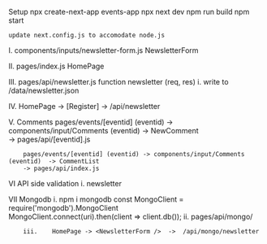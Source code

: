 Setup
    npx create-next-app events-app
    npx next dev
        npm run build
        npm start

    update next.config.js to accomodate node.js
    
I.      components/inputs/newsletter-form.js            NewsletterForm

II.     pages/index.js                                  HomePage

III.    pages/api/newsletter.js                         function newsletter (req, res) 
        i.      write to /data/newsletter.json

IV.     HomePage 
            <NewsletterForm /> -> [Register] -> /api/newsletter 

V.      Comments
        pages/events/[eventid] (eventid) ->  components/input/Comments (eventid) ->  NewComment   
        -> pages/api/[eventid].js
        
        pages/events/[eventid] (eventid) -> components/input/Comments (eventid)  -> CommentList
        -> pages/api/index.js   

VI      API side validation
        i.  newsletter 

VII     Mongodb
        i.      npm i mongodb       const MongoClient = require('mongodb').MongoClient      
                                    MongoClient.connect(uri).then(client => client.db());
        ii.     pages/api/mongo/

        iii.    HomePage -> <NewsletterForm />  ->  /api/mongo/newsletter 




                                                                                               